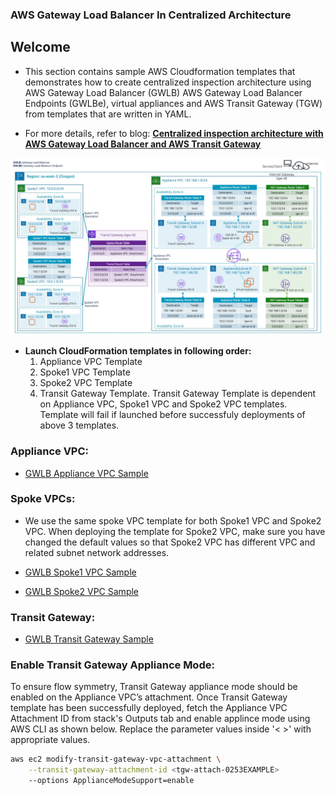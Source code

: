 ### AWS Gateway Load Balancer In Centralized Architecture

## Welcome

* This section contains sample AWS Cloudformation templates that demonstrates how to create centralized inspection architecture using AWS Gateway Load Balancer (GWLB) AWS Gateway Load Balancer Endpoints (GWLBe), virtual appliances and AWS Transit Gateway (TGW) from templates that are written in YAML.

* For more details, refer to blog: **[Centralized inspection architecture with AWS Gateway Load Balancer and AWS Transit Gateway](https://aws.amazon.com/blogs/networking-and-content-delivery/centralized-inspection-architecture-with-aws-gateway-load-balancer-and-aws-transit-gateway/)**

![](images/gwlb_centralized_architecture.jpg)

* **Launch CloudFormation templates in following order:**
  1. Appliance VPC Template
  2. Spoke1 VPC Template
  3. Spoke2 VPC Template
  4. Transit Gateway Template. Transit Gateway Template is dependent on Appliance VPC, Spoke1 VPC and Spoke2 VPC templates. Template will fail if launched before successfuly deployments of above 3 templates.

### **Appliance VPC:**
* [GWLB Appliance VPC Sample](CentralizedArchitectureApplianceVpc2Az.yaml)

### **Spoke VPCs:**
* We use the same spoke VPC template for both Spoke1 VPC and Spoke2 VPC. When deploying the template for Spoke2 VPC, make sure you have changed the default values so that Spoke2 VPC has different VPC and related subnet network addresses.

* [GWLB Spoke1 VPC Sample](CentralizedArchitectureSpokeVpc2Az.yaml)
* [GWLB Spoke2 VPC Sample](CentralizedArchitectureSpokeVpc2Az.yaml)

### **Transit Gateway:**
* [GWLB Transit Gateway Sample](CentralizedArchitectureTgw.yaml)

### Enable Transit Gateway Appliance Mode:

To ensure flow symmetry, Transit Gateway appliance mode should be enabled on the Appliance VPC’s attachment. Once Transit Gateway template has been successfully deployed, fetch the Appliance VPC Attachment ID from stack's Outputs tab and enable applince mode using AWS CLI as shown below. Replace the parameter values inside '< >' with appropriate values.

```bash
aws ec2 modify-transit-gateway-vpc-attachment \
    --transit-gateway-attachment-id <tgw-attach-0253EXAMPLE>
    --options ApplianceModeSupport=enable
```